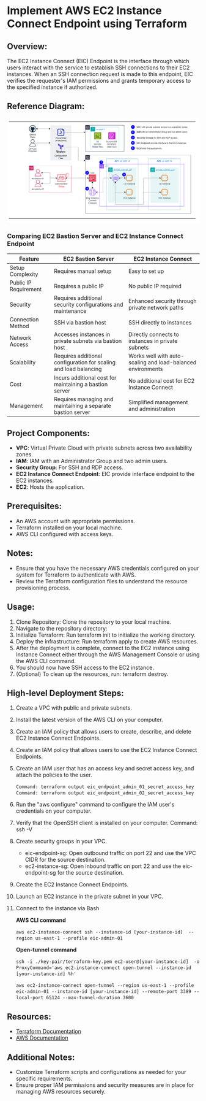 # Implement AWS EC2 Instance Connect Endpoint using Terraform

## Overview:
The EC2 Instance Connect (EIC) Endpoint is the interface through which users interact with the service to establish SSH connections to their EC2 instances. When an SSH connection request is made to this endpoint, EIC verifies the requester's IAM permissions and grants temporary access to the specified instance if authorized.

## Reference Diagram:
![AWS Architecture Diagram](images/Configure-an-ec2-instance-connect-endpoint.drawio.png)

### Comparing EC2 Bastion Server and EC2 Instance Connect Endpoint

| **Feature** | **EC2 Bastion Server** | **EC2 Instance Connect** |
|-----------------------|--------------------|----------------------|
| Setup Complexity      | Requires manual setup                                            | Easy to set up                                              |
| Public IP Requirement | Requires a public IP                                             | No public IP required                                       |
| Security              | Requires additional security configurations and maintenance      | Enhanced security through private network paths             |
| Connection Method     | SSH via bastion host                                             | SSH directly to instances                                   |
| Network Access        | Accesses instances in private subnets via bastion host           | Directly connects to instances in private subnets           |
| Scalability           | Requires additional configuration for scaling and load balancing | Works well with auto-scaling and load-balanced environments |
| Cost                  | Incurs additional cost for maintaining a bastion server          | No additional cost for EC2 Instance Connect                 |
| Management            | Requires managing and maintaining a separate bastion server      | Simplified management and administration                    |

## Project Components:
- **VPC**: Virtual Private Cloud with private subnets across two availability zones.
- **IAM**: IAM with an Administrator Group and two admin users.
- **Security Group**: For SSH and RDP access.
- **EC2 Instance Connect Endpoint**: EIC provide interface endpoint to the EC2 instances.
- **EC2**: Hosts the application.

## Prerequisites:
- An AWS account with appropriate permissions.
- Terraform installed on your local machine.
- AWS CLI configured with access keys.

## Notes:
- Ensure that you have the necessary AWS credentials configured on your system for Terraform to authenticate with AWS.
- Review the Terraform configuration files to understand the resource provisioning process.

## Usage:
1. Clone Repository: Clone the repository to your local machine.
2. Navigate to the repository directory:
3. Initialize Terraform: Run terraform init to initialize the working directory.
4. Deploy the infrastructure: Run terraform apply to create AWS resources.
5. After the deployment is complete, connect to the EC2 instance using Instance Connect either through the AWS Management Console or using the AWS CLI command.
6. You should now have SSH access to the EC2 instance.
7. (Optional) To clean up the resources, run: terraform destroy.


## High-level Deployment Steps:
1. Create a VPC with public and private subnets.
2. Install the latest version of the AWS CLI on your computer.
3. Create an IAM policy that allows users to create, describe, and delete EC2 Instance Connect Endpoints.
4. Create an IAM policy that allows users to use the EC2 Instance Connect Endpoints.
5. Create an IAM user that has an access key and secret access key, and attach the policies to the user.

    ```
    Command: terraform output eic_endpoint_admin_01_secret_access_key
    Command: terraform output eic_endpoint_admin_02_secret_access_key
    ```

6. Run the "aws configure" command to configure the IAM user's credentials on your computer.
7. Verify that the OpenSSH client is installed on your computer.
    Command: ssh -V
8. Create security groups in your VPC.
    - eic-endpoint-sg: Open outbound traffic on port 22 and use the VPC CIDR for the source destination.
    - ec2-instance-sg: Open inbound traffic on port 22 and use the eic-endpoint-sg for the source destination.
9. Create the EC2 Instance Connect Endpoints.
10. Launch an EC2 instance in the private subnet in your VPC.
12. Connect to the instance via Bash

    **AWS CLI command**

    ```
    aws ec2-instance-connect ssh --instance-id [your-instance-id]  --region us-east-1 --profile eic-admin-01
    ```
    
    **Open-tunnel command**

    ```
    ssh -i ./key-pair/terraform-key.pem ec2-user@[your-instance-id]  -o ProxyCommand='aws ec2-instance-connect open-tunnel --instance-id [your-instance-id] %h'
    ```

    ```
    aws ec2-instance-connect open-tunnel --region us-east-1 --profile eic-admin-01 --instance-id [your-instance-id] --remote-port 3389 --local-port 65124 --max-tunnel-duration 3600
    ```

## Resources:
- [Terraform Documentation](https://www.terraform.io/docs/index.html)
- [AWS Documentation](https://docs.aws.amazon.com/index.html)

## Additional Notes:
- Customize Terraform scripts and configurations as needed for your specific requirements.
- Ensure proper IAM permissions and security measures are in place for managing AWS resources securely.


